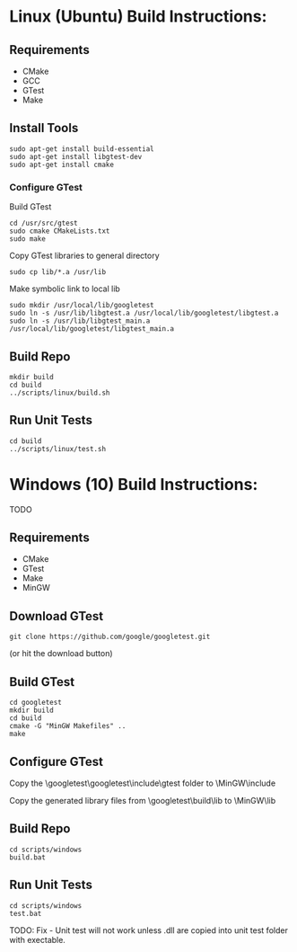 # Linux (Ubuntu) Build Instructions: #

## Requirements ##

* CMake
* GCC
* GTest
* Make

## Install Tools ##

    sudo apt-get install build-essential
    sudo apt-get install libgtest-dev
    sudo apt-get install cmake

### Configure GTest ###

Build GTest

    cd /usr/src/gtest
    sudo cmake CMakeLists.txt
    sudo make

Copy GTest libraries to general directory

    sudo cp lib/*.a /usr/lib

Make symbolic link to local lib

    sudo mkdir /usr/local/lib/googletest
    sudo ln -s /usr/lib/libgtest.a /usr/local/lib/googletest/libgtest.a
    sudo ln -s /usr/lib/libgtest_main.a /usr/local/lib/googletest/libgtest_main.a

## Build Repo ##

    mkdir build
    cd build
    ../scripts/linux/build.sh

## Run Unit Tests ##

    cd build
    ../scripts/linux/test.sh

# Windows (10) Build Instructions: #

TODO

## Requirements ##

* CMake
* GTest
* Make
* MinGW

## Download GTest ##

    git clone https://github.com/google/googletest.git

(or hit the download button)

## Build GTest ##

    cd googletest
    mkdir build
    cd build
    cmake -G "MinGW Makefiles" ..
    make

## Configure GTest ##

Copy the \googletest\googletest\include\gtest folder to \MinGW\include

Copy the generated library files from \googletest\build\lib to \MinGW\lib

## Build Repo ##

    cd scripts/windows
    build.bat

## Run Unit Tests ##

    cd scripts/windows
    test.bat

TODO: Fix - Unit test will not work unless .dll are copied into unit test folder with exectable. 

